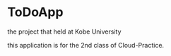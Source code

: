 # ToDoApp
the project that held at Kobe University 

this application is for the 2nd class of Cloud-Practice.